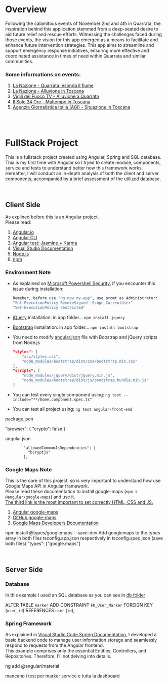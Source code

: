 # Overview
Following the calamitous events of November 2nd and 4th in Quarrata, the inspiration behind this application stemmed from a deep-seated desire to aid future relief and rescue efforts. Witnessing the challenges faced during those events, the vision for this app emerged as a means to facilitate and enhance future intervention strategies. This app aims to streamline and support emergency response initiatives, ensuring more effective and coordinated assistance in times of need within Quarrata and similar communities.

### Some informations on events:
1. [La Nazione - Quarrata: esonda il fiume](https://www.lanazione.it/pistoia/cronaca/quarrata-esonda-fiume-nu02hj6e)
2. [La Nazione - Alluvione in Toscana](https://www.lanazione.it/cronaca/alluvione-toscana-orrzx3hn)
3. [Vigili del Fuoco TV - Alluvione a Quarrata](https://www.vigilfuoco.tv/toscana/pistoia/quarrata/alluvione-toscana-oltre-3-800-interventi-di-soccorso-625-vigili-del-fuoco)
4. [Il Sole 24 Ore - Maltempo in Toscana](https://stream24.ilsole24ore.com/video/italia/maltempo-toscana-drammatica-alluvione-quarrata/AFQqGlUB)
5. [Agenzia Giornalistica Italia (AGI) - Situazione in Toscana](https://www.agi.it/cronaca/news/2023-11-05/toscana-maltempo-situazione-critica-pistoia-ultime-notizie-23818527/)

<br><br>

# FullStack Project
This is a fullstack project created using Angular, Spring and SQL database. Thia is my first time with Angular so I tryed to create module, components, service and tests to understand better how this framework works. 
Hereafter, I will conduct an in-depth analysis of both the client and server components, accompanied by a brief assessment of the utilized database.

<br>

## Client Side
As explined before this is an Angular project.<br>
Please read:
1. [Angular.io](https://angular.io/)
2. [Angular CLI](https://angular.io/cli)
3. [Angular test: Jasmine + Karma](https://angular.io/guide/testing)
4. [Visual Studio Documentation](https://code.visualstudio.com/docs/nodejs/angular-tutorial)
5. [Node.js](https://nodejs.org/en)
6. [npm](https://www.npmjs.com/)

### Environment Note
- As explained on [Microsoft Powershell Security](https://learn.microsoft.com/it-it/powershell/module/microsoft.powershell.security/set-executionpolicy?view=powershell-7.4), if you encounter this issue during installation:
  
    ```bash
    Remeber, before use "ng new my-app", use promt as Administrator:
    "Set-ExecutionPolicy RemoteSigned -Scope CurrentUser"
    "Set-ExecutionPolicy restricted"
    ```
- [jQuery](https://jquery.com/) installation: in app folder... `npm install jquery`
- [Bootstrap](https://getbootstrap.com/) installation: in app folder... `npm install bootstrap`
- You need to modify [angular.json](/angular-front-end/angular.json) file with Boostrap and jQuery scripts from Node.js

    ```json
    "styles": [
        "src/styles.css",
        "node_modules/bootstrap/dist/css/bootstrap.min.css"
    ],
    "scripts": [
        "node_modules/jquery/dist/jquery.min.js",
        "node_modules/bootstrap/dist/js/bootstrap.bundle.min.js"
    ]
    ```
- You can test every single component using: `ng test --include="**/home.component.spec.ts"`
- You can test all project using: `ng test angular-front-end`





package.json

  "browser": {
    "crypto": false
  }



angular.json


            "allowedCommonJsDependencies": [
              "bcryptjs"
            ],





### Google Maps Note
This is the core of this project, so is very important to understand how use Google Maps API in Angular framework.<br>
Please read these documentation to install google-maps (`npm i @angular/google-maps`) and use it.<br>
<u>The third link is the most important to set correctly HTML, CSS and JS.</u>

1. [Angular google-maps](https://www.npmjs.com/package/@angular/google-maps)
2. [GitHub google-maps](https://github.com/angular/components/tree/main/src/google-maps#readme)
3. [Google Maps Developers Documentation](https://developers.google.com/maps/documentation/javascript/overview?hl=it#javascript) 




npm install @types/googlemaps --save-dev
Add googlemaps to the types array in both files tsconfig.app.json respectively in tsconfig.spec.json (save both files)
"types": ["google.maps"]



<br>

## Server Side

### Database
In this example I used an SQL database as you can see in [db folder](/db)


ALTER TABLE `marker` ADD CONSTRAINT `FK_User_Marker` FOREIGN KEY (`user_id`) REFERENCES `user` (`id`);


### Spring Framework
As explained in [Visual Studio Code Spring Documentation](https://code.visualstudio.com/docs/java/java-spring-boot), I developed a basic backend code to manage user information storage and seamlessly respond to requests from the Angular frontend.<br>
This example comprises only the essential Entities, Controllers, and Repositories. Therefore, I'll not delving into details.<br>


ng add @angular/material


mancano i test per 
marker service
e tutta la dashboard